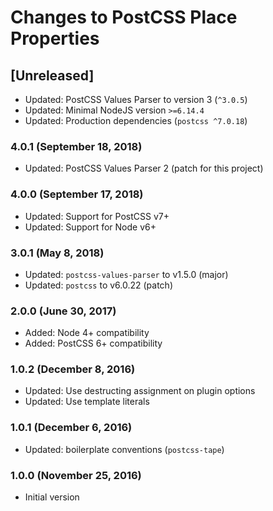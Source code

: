 # Changes to PostCSS Place Properties

## [Unreleased]

- Updated: PostCSS Values Parser to version 3 (`^3.0.5`)
- Updated: Minimal NodeJS version `>=6.14.4`
- Updated: Production dependencies (`postcss ^7.0.18`)

### 4.0.1 (September 18, 2018)

- Updated: PostCSS Values Parser 2 (patch for this project)

### 4.0.0 (September 17, 2018)

- Updated: Support for PostCSS v7+
- Updated: Support for Node v6+

### 3.0.1 (May 8, 2018)

- Updated: `postcss-values-parser` to v1.5.0 (major)
- Updated: `postcss` to v6.0.22 (patch)

### 2.0.0 (June 30, 2017)

- Added: Node 4+ compatibility
- Added: PostCSS 6+ compatibility

### 1.0.2 (December 8, 2016)

- Updated: Use destructing assignment on plugin options
- Updated: Use template literals

### 1.0.1 (December 6, 2016)

- Updated: boilerplate conventions (`postcss-tape`)

### 1.0.0 (November 25, 2016)

- Initial version
